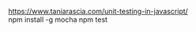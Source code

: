  https://www.taniarascia.com/unit-testing-in-javascript/                                                                                                                                                                                                                  
 npm install -g mocha 
 npm test 
 


